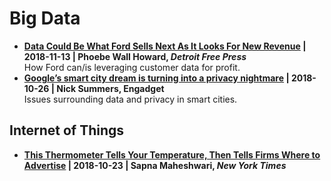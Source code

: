 
# Big Data

- **[Data Could Be What Ford Sells Next As It Looks For New Revenue](https://www.freep.com/story/money/cars/2018/11/13/ford-motor-credit-data-new-revenue/1967077002/) | 2018-11-13 | Phoebe Wall Howard, _Detroit Free Press_**<br/>How Ford can/is leveraging customer data for profit. 
- **[Google’s smart city dream is turning into a privacy nightmare](https://www.engadget.com/2018/10/26/sidewalk-labs-ann-cavoukian-smart-city/) | 2018-10-26 | Nick Summers, Engadget**<br/>Issues surrounding data and privacy in smart cities. 

## Internet of Things

- **[This Thermometer Tells Your Temperature, Then Tells Firms Where to Advertise](https://www.nytimes.com/2018/10/23/business/media/fever-advertisements-medicine-clorox.html) | 2018-10-23 | Sapna Maheshwari, _New York Times_**
